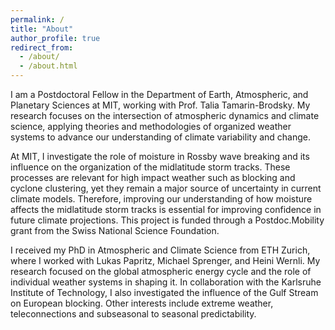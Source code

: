 ```yaml
---
permalink: /
title: "About"
author_profile: true
redirect_from: 
  - /about/
  - /about.html
---
```


I am a Postdoctoral Fellow in the Department of Earth, Atmospheric, and Planetary Sciences at MIT, working with Prof. Talia Tamarin-Brodsky. My research focuses on the intersection of atmospheric dynamics and climate science, applying theories and methodologies of organized weather systems to advance our understanding of climate variability and change. 

At MIT, I investigate the role of moisture in Rossby wave breaking and its influence on the organization of the midlatitude storm tracks. These processes are relevant for high impact weather such as blocking and cyclone clustering, yet they remain a major source of uncertainty in current climate models. Therefore, improving our understanding of how moisture affects the midlatitude storm tracks is essential for improving confidence in future climate projections. This project is funded through a Postdoc.Mobility grant from the Swiss National Science Foundation. 

I received my PhD in Atmospheric and Climate Science from ETH Zurich, where I worked with Lukas Papritz, Michael Sprenger, and Heini Wernli. My research focused on the global atmospheric energy cycle and the role of individual weather systems in shaping it. In collaboration with the Karlsruhe Institute of Technology, I also investigated the influence of the Gulf Stream on European blocking. Other interests include extreme weather, teleconnections and subseasonal to seasonal predictability. 


